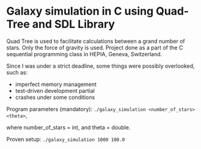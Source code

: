 # Galaxy simulation in C using Quad-Tree and SDL Library
Quad Tree is used to facilitate calculations between a grand number of stars. Only the force of gravity is used.
Project done as a part of the C sequential programming class in HEPIA, Geneva, Switzerland.

Since I was under a strict deadline, some things were possibly overlooked, such as:
<ul>
<li>imperfect memory management</li>
<li>test-driven development partial</li>
<li>crashes under some conditions</li>
</ul>

Program parameters (mandatory):
`./galaxy_simulation <number_of_stars> <theta>`,

where number_of_stars = int, and theta = double.

Proven setup:
`./galaxy_simulation 1000 100.0`
